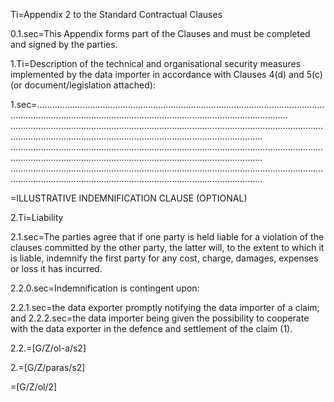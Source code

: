 Ti=Appendix 2 to the Standard Contractual Clauses

0.1.sec=This Appendix forms part of the Clauses and must be completed and signed by the parties.

1.Ti=Description of the technical and organisational security measures implemented by the data importer in accordance with Clauses 4(d) and 5(c) (or document/legislation attached):


1.sec=................................................................................................................................................................................................................................ ................................................................................................................................................................................................................................ ................................................................................................................................................................................................................................ ................................................................................................................................................................................................................................

=ILLUSTRATIVE INDEMNIFICATION CLAUSE (OPTIONAL) 

2.Ti=Liability

2.1.sec=The parties agree that if one party is held liable for a violation of the clauses committed by the other party, the latter will, to the extent to which it is liable, indemnify the first party for any cost, charge, damages, expenses or loss it has incurred.

2.2.0.sec=Indemnification is contingent upon:

2.2.1.sec=the data exporter promptly notifying the data importer of a claim; and
2.2.2.sec=the data importer being given the possibility to cooperate with the data exporter in the defence and settlement of the claim (1).

2.2.=[G/Z/ol-a/s2]

2.=[G/Z/paras/s2]

=[G/Z/ol/2]
